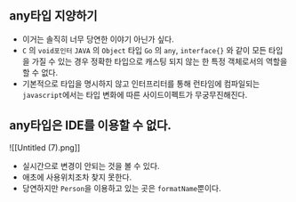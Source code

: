 ## any타입 지양하기

-   이거는 솔직히 너무 당연한 이야기 아닌가 싶다.
-   `C` 의 `void포인터` `JAVA` 의 `Object` 타입 `Go` 의 `any`, `interface{}` 와 같이 모든 타입을 가질 수 있는 경우 정확한 타입으로 캐스팅 되지 않는 한 특정 객체로서의 역할을 할 수 없다.
-   기본적으로 타입을 명시하지 않고 인터프리터를 통해 런타임에 컴파일되는 `javascript`에서는 타입 변화에 따른 사이드이펙트가 무궁무진해진다.

## any타입은 IDE를 이용할 수 없다.

![[Untitled (7).png]]

-   실시간으로 변경이 안되는 것을 볼 수 있다.
-   애초에 사용위치조차 찾지 못한다.
-   당연하지만 `Person`을 이용하고 있는 곳은 `formatName`뿐이다.
